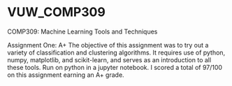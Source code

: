 # VUW_COMP309
COMP309: Machine Learning Tools and Techniques

Assignment One: A+ 
The objective of this assignment was to try out a variety of classification and clustering algorithms. It requires use of python, numpy, matplotlib, and scikit-learn, and serves as an introduction to all these tools. Run on python in a jupyter notebook. I scored a total of 97/100 on this assignment earning an A+ grade.

